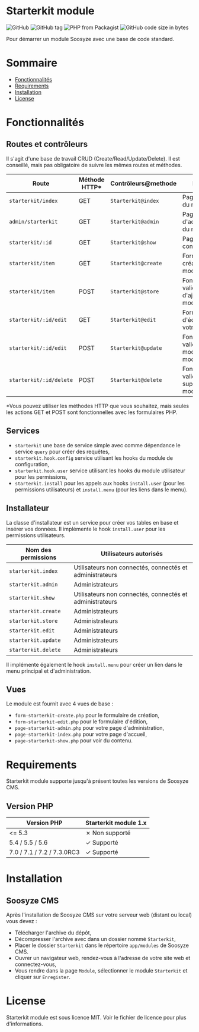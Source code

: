 # Starterkit module

![GitHub](https://img.shields.io/github/license/soosyze/starterkit-module.svg)
![GitHub tag](https://img.shields.io/github/tag/soosyze/starterkit-module.svg)
![PHP from Packagist](https://img.shields.io/badge/php-%3E%3D5.4-blue.svg)
![GitHub code size in bytes](https://img.shields.io/github/languages/code-size/soosyze/starterkit-module.svg)

Pour démarrer un module Soosyze avec une base de code standard.

# Sommaire

* [Fonctionnalités](/README.md#fonctionnalites)
* [Requirements](/README.md#requirements)
* [Installation](/README.md#installation)
* [License](/README.md#license)

# Fonctionnalités

## Routes et contrôleurs

Il s'agit d'une base de travail CRUD (Create/Read/Update/Delete). Il est conseillé, mais pas obligatoire de suivre les mêmes routes et méthodes.

| Route                   | Méthode HTTP* | Contrôleurs@methode | Fonction                                          |
|-------------------------|---------------|---------------------|---------------------------------------------------|
| `starterkit/index`      | GET           | `Starterkit@index`  | Page d'accueil du module.                         |
| `admin/starterkit`      | GET           | `Starterkit@admin`  | Page d'administration du module.                  |
| `starterkit/:id`        | GET           | `Starterkit@show`   | Page de contenu.                                  |
| `starterkit/item`       | GET           | `Starterkit@create` | Formulaire de création du module.                 |
| `starterkit/item`       | POST          | `Starterkit@store`  | Fonction de validation et d'ajout du module.      |
| `starterkit/:id/edit`   | GET           | `Starterkit@edit`   | Formulaire d'édition de votre module.             |
| `starterkit/:id/edit`   | POST          | `Starterkit@update` | Fonction de validation et modification du module. |
| `starterkit/:id/delete` | POST          | `Starterkit@delete` | Fonction de validation et suppression du module.  |

*Vous pouvez utiliser les méthodes HTTP que vous souhaitez, mais seules les actions GET et POST sont fonctionnelles avec les formulaires PHP.

## Services

* `starterkit` une base de service simple avec comme dépendance le service `query` pour créer des requêtes,
* `starterkit.hook.config` service utilisant les hooks du module de configuration,
* `starterkit.hook.user` service utilisant les hooks du module utilisateur pour les permissions,
* `starterkit.install` pour les appels aux hooks `install.user` (pour les permissions utilisateurs) et `install.menu` (pour les liens dans le menu).

## Installateur

La classe d'installateur est un service pour créer vos tables en base et insérer vos données.
Il implémente le hook `install.user` pour les permissions utilisateurs.

| Nom des permissions   | Utilisateurs autorisés                                    |
|-----------------------|-----------------------------------------------------------|
| `starterkit.index `   | Utilisateurs non connectés, connectés et administrateurs  |
| `starterkit.admin`    | Administrateurs                                           |
| `starterkit.show`     | Utilisateurs non connectés, connectés et administrateurs  |
| `starterkit.create`   | Administrateurs                                           |
| `starterkit.store`    | Administrateurs                                           |
| `starterkit.edit`     | Administrateurs                                           |
| `starterkit.update`   | Administrateurs                                           |
| `starterkit.delete`   | Administrateurs                                           |

Il implémente également le hook `install.menu` pour créer un lien dans le menu principal et d'administration.

## Vues

Le module est fournit avec 4 vues de base :

* `form-starterkit-create.php` pour le formulaire de création,
* `form-starterkit-edit.php` pour le formulaire d'édition,
* `page-starterkit-admin.php` pour votre page d'administration,
* `page-starterkit-index.php` pour votre page d'accueil,
* `page-starterkit-show.php` pour voir du contenu.

# Requirements

Starterkit module supporte jusqu'à présent toutes les versions de Soosyze CMS.

## Version PHP

| Version PHP                | Starterkit module 1.x |
|----------------------------|-----------------------|
| <= 5.3                     | ✗ Non supporté       |
| 5.4 / 5.5 / 5.6            | ✓ Supporté           |
| 7.0 / 7.1 / 7.2 / 7.3.0RC3 | ✓ Supporté           |

# Installation

## Soosyze CMS

Après l'installation de Soosyze CMS sur votre serveur web (distant ou local) vous devez : 
* Télécharger l'archive du dépôt, 
* Décompresser l'archive avec dans un dossier nommé `Starterkit`, 
* Placer le dossier `Starterkit` dans le répertoire `app/modules` de Soosyze CMS. 
* Ouvrer un navigateur web, rendez-vous à l'adresse de votre site web et connectez-vous, 
* Vous rendre dans la page `Module`, sélectionner le module `Starterkit` et cliquer sur `Enregister`.

# License

Starterkit module est sous licence MIT. Voir le fichier de licence pour plus d'informations.